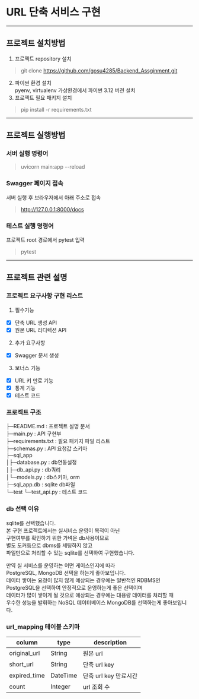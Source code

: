 # URL 단축 서비스 구현 

---

## 프로젝트 설치방법
1. 프로젝트 repository 설치  
>git clone https://github.com/gosu4285/Backend_Assginment.git
2. 파이썬 환경 설치  
pyenv, virtualenv 가상환경에서 파이썬 3.12 버전 설치
3. 프로젝트 필요 패키지 설치  
>pip install -r requirements.txt

---

## 프로젝트 실행방법
### 서버 실행 명령어  
>uvicorn main:app --reload

### Swagger 페이지 접속  
서버 실행 후 브라우저에서 아래 주소로 접속  
>http://127.0.0.1:8000/docs

### 테스트 실행 명령어  
프로젝트 root 경로에서 pytest 입력
>pytest

---


## 프로젝트 관련 설명

### 프로젝트 요구사항 구현 리스트
1. 필수기능
- [X] 단축 URL 생성 API
- [X] 원본 URL 리디렉션 API
2. 추가 요구사항
- [X] Swagger 문서 생성 
3. 보너스 기능
- [X] URL 키 만료 기능
- [X] 통계 기능
- [X] 테스트 코드

### 프로젝트 구조
├─README.md : 프로젝트 설명 문서   
├─main.py : API 구현부   
├─requirements.txt : 필요 패키지 파일 리스트  
├─schemas.py : API 요청값 스키마  
├─sql_app   
│├─database.py : db연동설정  
│├─db_api.py : db쿼리    
│└─models.py : db스키마, orm  
├─sql_app.db : sqlite db파일  
└─test
 └─test_api.py : 테스트 코드

### db 선택 이유
sqlite를 선택했습니다.  
본 구현 프로젝트에서는 실서비스 운영이 목적이 아닌  
구현여부를 확인하기 위한 가벼운 db사용이므로   
별도 도커등으로 dbms를 세팅하지 않고  
파일만으로 처리할 수 있는 sqlite를 선택하여 구현했습니다.

만약 실 서비스를 운영하는 어떤 케이스인지에 따라  
PostgreSQL, MongoDB 선택을 하는게 좋아보입니다.  
데이터 쌓이는 요청이 많지 않게 예상되는 경우에는 일반적인 RDBMS인  
PostgreSQL을 선택하여 안정적으로 운영하는게 좋은 선택이며  
데이터가 많이 쌓이게 될 것으로 예상되는 경우에는 대용량 데이터를 처리할 때  
우수한 성능을 발휘하는 NoSQL 데이터베이스 MongoDB를 선택하는게 좋아보입니다.


### url_mapping 테이블 스키마
| column       | type     | description     |
|--------------|----------|-----------------|
| original_url | String   | 원본 url          |
| short_url    | String   | 단축 url key      |
| expired_time | DateTime | 단축 url key 만료시간 |
| count        | Integer  | url 조회 수        |

